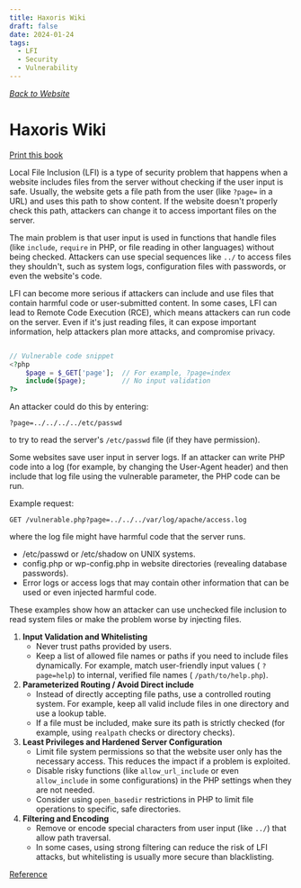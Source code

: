 ```yaml
---
title: Haxoris Wiki
draft: false
date: 2024-01-24
tags:
  - LFI
  - Security
  - Vulnerability
---
```


[_Back to Website_](https://haxoris.com/ "Back to Website")

# Haxoris Wiki

[Print this book](https://haxoris.com/haxoris-wiki/print.html "Print this book")

Local File Inclusion (LFI) is a type of security problem that happens when a website includes files from the server without checking if the user input is safe. Usually, the website gets a file path from the user (like `?page=` in a URL) and uses this path to show content. If the website doesn't properly check this path, attackers can change it to access important files on the server.

The main problem is that user input is used in functions that handle files (like `include`, `require` in PHP, or file reading in other languages) without being checked. Attackers can use special sequences like `../` to access files they shouldn't, such as system logs, configuration files with passwords, or even the website's code.

LFI can become more serious if attackers can include and use files that contain harmful code or user-submitted content. In some cases, LFI can lead to Remote Code Execution (RCE), which means attackers can run code on the server. Even if it's just reading files, it can expose important information, help attackers plan more attacks, and compromise privacy.

```php hljs

// Vulnerable code snippet
<?php
    $page = $_GET['page'];  // For example, ?page=index
    include($page);         // No input validation
?>

```

An attacker could do this by entering:

`?page=../../../../etc/passwd`

to try to read the server's `/etc/passwd` file (if they have permission).

Some websites save user input in server logs. If an attacker can write PHP code into a log (for example, by changing the User-Agent header) and then include that log file using the vulnerable parameter, the PHP code can be run.

Example request:

`GET /vulnerable.php?page=../../../var/log/apache/access.log`

where the log file might have harmful code that the server runs.

- /etc/passwd or /etc/shadow on UNIX systems.
- config.php or wp-config.php in website directories (revealing database passwords).
- Error logs or access logs that may contain other information that can be used or even injected harmful code.

These examples show how an attacker can use unchecked file inclusion to read system files or make the problem worse by injecting files.

1. **Input Validation and Whitelisting**
   - Never trust paths provided by users.
   - Keep a list of allowed file names or paths if you need to include files dynamically. For example, match user-friendly input values ( `?page=help`) to internal, verified file names ( `/path/to/help.php`).
2. **Parameterized Routing / Avoid Direct include**
   - Instead of directly accepting file paths, use a controlled routing system. For example, keep all valid include files in one directory and use a lookup table.
   - If a file must be included, make sure its path is strictly checked (for example, using `realpath` checks or directory checks).
3. **Least Privileges and Hardened Server Configuration**
   - Limit file system permissions so that the website user only has the necessary access. This reduces the impact if a problem is exploited.
   - Disable risky functions (like `allow_url_include` or even `allow_include` in some configurations) in the PHP settings when they are not needed.
   - Consider using `open_basedir` restrictions in PHP to limit file operations to specific, safe directories.
4. **Filtering and Encoding**
   - Remove or encode special characters from user input (like `../`) that allow path traversal.
   - In some cases, using strong filtering can reduce the risk of LFI attacks, but whitelisting is usually more secure than blacklisting.

[Reference](https://haxoris.com/haxoris-wiki/)
